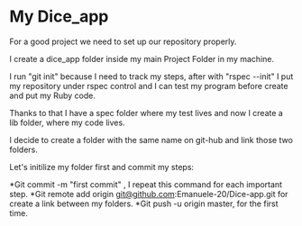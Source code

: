 # My Dice_app

For a good project we need to set up our repository properly.

I create a dice_app folder inside my main Project Folder in my machine.

I run "git init" because I need to track my steps, after with "rspec --init"
I put my repository under rspec control and I can test my program before
create and put my Ruby code.

Thanks to that I have a spec folder where my test lives and now I
create a lib folder, where my code lives.

I decide to create a folder with the same name on git-hub and link
those two folders.

Let's initilize my folder first and commit my steps:

*Git commit -m "first commit" , I repeat this command for each important
step.
*Git remote add origin git@github.com:Emanuele-20/Dice-app.git for create
a link between my folders.
*Git push -u origin master, for the first time.
